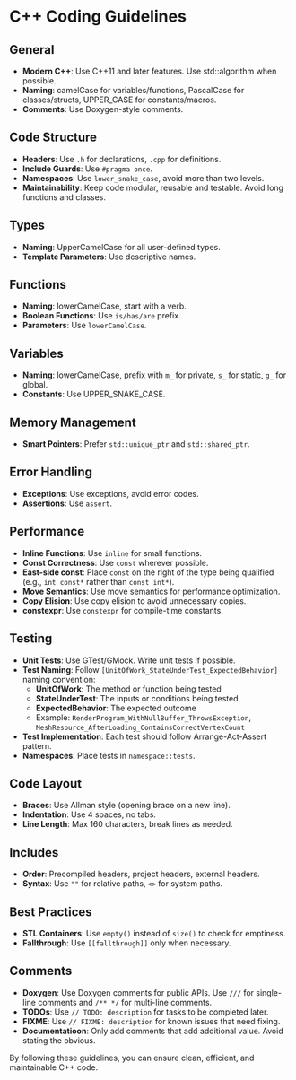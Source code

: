 # C++ Coding Guidelines

## General
- **Modern C++**: Use C++11 and later features. Use std::algorithm when possible.
- **Naming**: camelCase for variables/functions, PascalCase for classes/structs, UPPER_CASE for constants/macros.
- **Comments**: Use Doxygen-style comments.

## Code Structure
- **Headers**: Use `.h` for declarations, `.cpp` for definitions.
- **Include Guards**: Use `#pragma once`.
- **Namespaces**: Use `lower_snake_case`, avoid more than two levels.
- **Maintainability**: Keep code modular, reusable and testable. Avoid long functions and classes.

## Types
- **Naming**: UpperCamelCase for all user-defined types.
- **Template Parameters**: Use descriptive names.

## Functions
- **Naming**: lowerCamelCase, start with a verb.
- **Boolean Functions**: Use `is/has/are` prefix.
- **Parameters**: Use `lowerCamelCase`.

## Variables
- **Naming**: lowerCamelCase, prefix with `m_` for private, `s_` for static, `g_` for global.
- **Constants**: Use UPPER_SNAKE_CASE.

## Memory Management
- **Smart Pointers**: Prefer `std::unique_ptr` and `std::shared_ptr`.

## Error Handling
- **Exceptions**: Use exceptions, avoid error codes.
- **Assertions**: Use `assert`.

## Performance
- **Inline Functions**: Use `inline` for small functions.
- **Const Correctness**: Use `const` wherever possible.
- **East-side const**: Place `const` on the right of the type being qualified (e.g., `int const*` rather than `const int*`).
- **Move Semantics**: Use move semantics for performance optimization.
- **Copy Elision**: Use copy elision to avoid unnecessary copies.
- **constexpr**: Use `constexpr` for compile-time constants.

## Testing
- **Unit Tests**: Use GTest/GMock. Write unit tests if possible.
- **Test Naming**: Follow `[UnitOfWork_StateUnderTest_ExpectedBehavior]` naming convention:
  - **UnitOfWork**: The method or function being tested
  - **StateUnderTest**: The inputs or conditions being tested
  - **ExpectedBehavior**: The expected outcome
  - Example: `RenderProgram_WithNullBuffer_ThrowsException`, `MeshResource_AfterLoading_ContainsCorrectVertexCount`
- **Test Implementation**: Each test should follow Arrange-Act-Assert pattern.
- **Namespaces**: Place tests in `namespace::tests`.

## Code Layout
- **Braces**: Use Allman style (opening brace on a new line).
- **Indentation**: Use 4 spaces, no tabs.
- **Line Length**: Max 160 characters, break lines as needed.

## Includes
- **Order**: Precompiled headers, project headers, external headers.
- **Syntax**: Use `""` for relative paths, `<>` for system paths.

## Best Practices
- **STL Containers**: Use `empty()` instead of `size()` to check for emptiness.
- **Fallthrough**: Use `[[fallthrough]]` only when necessary.

## Comments
- **Doxygen**: Use Doxygen comments for public APIs. Use `///` for single-line comments and `/** */` for multi-line comments.
- **TODOs**: Use `// TODO: description` for tasks to be completed later.
- **FIXME**: Use `// FIXME: description` for known issues that need fixing.
- **Documentatioon**: Only add comments that add additional value. Avoid stating the obvious.

By following these guidelines, you can ensure clean, efficient, and maintainable C++ code.